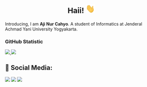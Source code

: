 ### <div align="center"><h2> Haii! <img src="https://github.com/ABSphreak/ABSphreak/blob/master/gifs/Hi.gif" width="30px" height="30px"></h2></div>

Introducing, I am **Aji Nur Cahyo**. A student of Informatics at Jenderal Achmad Yani University Yogyakarta.

### GitHub Statistic
<p align="left">
  <a href="https://github.com/ajinurcahyo">
    <img height="180em" src="https://github-readme-stats-eight-theta.vercel.app/api?username=ajinurcahyo&show_icons=true&theme=algolia&include_all_commits=true&count_private=true"/>
    <img height="180em" src="https://github-readme-stats-eight-theta.vercel.app/api/top-langs/?username=ajinurcahyo&layout=compact&theme=algolia"/>
  </a>
</p>

## 📣 Social Media:
<p>
  <a href="https://www.instagram.com/ajinrchyy/"><img src="https://img.shields.io/badge/instagram-E4405F.svg?style=for-the-badge&logo=instagram&logoColor=white"/></a>
  <a href="https://www.linkedin.com/in/aji-nur-cahyo-0951b1241/"><img src="https://img.shields.io/badge/linkedin-0077B5.svg?style=for-the-badge&logo=linkedin&logoColor=white"/></a>
  <a href="https://www.facebook.com/profile.php?id=100005946555871"><img src="https://img.shields.io/badge/facebook-1877F2.svg?style=for-the-badge&logo=facebook&logoColor=white"/></a>
</p>
